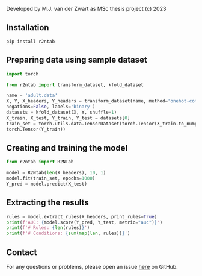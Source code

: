 Developed by M.J. van der Zwart as MSc thesis project (c) 2023

## Installation

```
pip install r2ntab
```

## Preparing data using sample dataset

```python
import torch

from r2ntab import transform_dataset, kfold_dataset

name = 'adult.data'
X, Y, X_headers, Y_headers = transform_dataset(name, method='onehot-compare',
negations=False, labels='binary')
datasets = kfold_dataset(X, Y, shuffle=1)
X_train, X_test, Y_train, Y_test = datasets[0]
train_set = torch.utils.data.TensorDataset(torch.Tensor(X_train.to_numpy()),
torch.Tensor(Y_train))
```

## Creating and training the model

```python
from r2ntab import R2NTab

model = R2Ntab(len(X_headers), 10, 1)
model.fit(train_set, epochs=1000)
Y_pred = model.predict(X_test)
```

## Extracting the results

```python
rules = model.extract_rules(X_headers, print_rules=True)
print(f'AUC: {model.score(Y_pred, Y_test, metric="auc")}')
print(f'# Rules: {len(rules)}')
print(f'# Conditions: {sum(map(len, rules))}')
```

## Contact

For any questions or problems, please open an issue <a href="https://github.com/mrvanderzwart/R2N-Tab">here</a> on GitHub.
